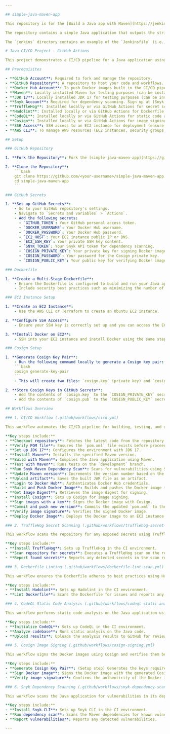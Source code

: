 ```yaml
---

## simple-java-maven-app

This repository is for the [Build a Java app with Maven](https://jenkins.io/doc/tutorials/build-a-java-app-with-maven/) tutorial in the [Jenkins User Documentation](https://jenkins.io/doc/).

The repository contains a simple Java application that outputs the string "Hello world!" and is accompanied by unit tests to ensure the main application works as expected. The results of these tests are saved to a JUnit XML report.

The `jenkins` directory contains an example of the `Jenkinsfile` (i.e., Pipeline) you'll be creating yourself during the tutorial. The `jenkins/scripts` subdirectory contains a shell script with commands that are executed when Jenkins processes the "Deliver" stage of your Pipeline.

# Java CI/CD Project - GitHub Actions

This project demonstrates a CI/CD pipeline for a Java application using GitHub Actions, Maven, Docker, and various security and quality checks. The pipeline automates the build, test, version increment, Docker image build and push processes, and deployment to an EC2 instance, along with secret scanning, dependency scanning, Dockerfile linting, and static code analysis.

## Prerequisites

- **GitHub Account**: Required to fork and manage the repository.
- **GitHub Repository**: A repository to host your code and workflows.
- **Docker Hub Account**: To push Docker images built in the CI/CD pipeline.
- **Maven**: Locally installed Maven for testing purposes (can be installed via `apt`, `brew`, or directly from the [Maven website](https://maven.apache.org/)).
- **JDK 17**: Locally installed JDK 17 for testing purposes (can be installed via `apt`, `brew`, or directly from the [Oracle website](https://www.oracle.com/java/technologies/javase-jdk17-downloads.html)).
- **Snyk Account**: Required for dependency scanning. Sign up at [Snyk.io](https://snyk.io/).
- **TruffleHog**: Installed locally or via GitHub Actions for secret scanning. [Official Documentation](https://github.com/trufflesecurity/trufflehog).
- **Hadolint**: Installed locally or via GitHub Actions for Dockerfile linting. [Official Documentation](https://github.com/hadolint/hadolint).
- **CodeQL**: Installed locally or via GitHub Actions for static code analysis. [Official Documentation](https://codeql.github.com/docs/).
- **Cosign**: Installed locally or via GitHub Actions for image signing. [Official Documentation](https://github.com/sigstore/cosign).
- **SSH Access**: SSH access to an EC2 instance for deployment (ensure your SSH key is available and configured).
- **AWS CLI**: To manage AWS resources (EC2 instances, security groups, etc.).

## Setup

### GitHub Repository

1. **Fork the Repository**: Fork the [simple-java-maven-app](https://github.com/jenkins-docs/simple-java-maven-app) repository to your GitHub account.

2. **Clone the Repository**:
    ```bash
    git clone https://github.com/<your-username>/simple-java-maven-app.git
    cd simple-java-maven-app
    ```

### GitHub Secrets

1. **Set up GitHub Secrets**:
    - Go to your GitHub repository's settings.
    - Navigate to `Secrets and variables` > `Actions`.
    - Add the following secrets:
      - `GITHUB_TOKEN`: Your GitHub personal access token.
      - `DOCKER_USERNAME`: Your Docker Hub username.
      - `DOCKER_PASSWORD`: Your Docker Hub password.
      - `EC2_HOST`: Your EC2 instance public IP or DNS.
      - `EC2_SSH_KEY`: Your private SSH key content.
      - `SNYK_TOKEN`: Your Snyk API token for dependency scanning.
      - `COSIGN_PRIVATE_KEY`: Your private key for signing Docker images.
      - `COSIGN_PASSWORD`: Your password for the Cosign private key.
      - `COSIGN_PUBLIC_KEY`: Your public key for verifying Docker image signatures.

### Dockerfile

1. **Create a Multi-Stage Dockerfile**:
    - Ensure the Dockerfile is configured to build and run your Java application using Alpine Linux.
    - Include security best practices such as minimizing the number of layers and using specific versions for the base image.

### EC2 Instance Setup

1. **Create an EC2 Instance**:
    - Use the AWS CLI or Terraform to create an Ubuntu EC2 instance.

2. **Configure SSH Access**:
    - Ensure your SSH key is correctly set up and you can access the EC2 instance.

3. **Install Docker on EC2**:
    - SSH into your EC2 instance and install Docker using the same steps as for your local environment.

### Cosign Setup

1. **Generate Cosign Key Pair**:
    - Run the following command locally to generate a Cosign key pair:
    ```bash
    cosign generate-key-pair
    ```
    - This will create two files: `cosign.key` (private key) and `cosign.pub` (public key).

2. **Store Cosign Keys in GitHub Secrets**:
    - Add the contents of `cosign.key` to the `COSIGN_PRIVATE_KEY` secret.
    - Add the contents of `cosign.pub` to the `COSIGN_PUBLIC_KEY` secret.

## Workflows Overview

### 1. CI/CD Workflow (.github/workflows/cicd.yml)

This workflow automates the CI/CD pipeline for building, testing, and deploying the Java application.

**Key steps include:**
- **Checkout repository**: Fetches the latest code from the repository.
- **Verify POM file**: Ensures the `pom.xml` file exists before proceeding.
- **Set up JDK 17**: Configures the environment with JDK 17.
- **Install Maven**: Installs the specified Maven version.
- **Build with Maven**: Compiles the Java application using Maven.
- **Test with Maven**: Runs tests on the `development` branch.
- **Run Snyk Maven Dependency Scan**: Scans for vulnerabilities using Snyk.
- **Update Maven version**: Increments the version number based on the branch.
- **Upload artifact**: Saves the built JAR file as an artifact.
- **Login to Docker Hub**: Authenticates Docker Hub credentials.
- **Build and Push Docker Image**: Builds and pushes the Docker image to Docker Hub.
- **Get Image Digest**: Retrieves the image digest for signing.
- **Install Cosign**: Sets up Cosign for image signing.
- **Sign images with a key**: Signs the Docker image with Cosign.
- **Commit and push new version**: Commits the updated `pom.xml` to the repository.
- **Verify image signature**: Verifies the signed Docker image.
- **Deploy Docker Image**: Deploys the Docker image to an EC2 instance.

### 2. TruffleHog Secret Scanning (.github/workflows/trufflehog-secret-scan.yml)

This workflow scans the repository for any exposed secrets using TruffleHog.

**Key steps include:**
- **Install TruffleHog**: Sets up TruffleHog in the CI environment.
- **Scan repository for secrets**: Executes a TruffleHog scan on the repository.
- **Report found secrets**: Reports any detected secrets in the scan results.

### 3. Dockerfile Linting (.github/workflows/dockerfile-lint-scan.yml)

This workflow ensures the Dockerfile adheres to best practices using Hadolint.

**Key steps include:**
- **Install Hadolint**: Sets up Hadolint in the CI environment.
- **Lint Dockerfile**: Scans the Dockerfile for issues and reports any findings.

### 4. CodeQL Static Code Analysis (.github/workflows/codeql-static-analysis.yml)

This workflow performs static code analysis on the Java application using CodeQL.

**Key steps include:**
- **Initialize CodeQL**: Sets up CodeQL in the CI environment.
- **Analyze codebase**: Runs static analysis on the Java code.
- **Upload results**: Uploads the analysis results to GitHub for review.

### 5. Cosign Image Signing (.github/workflows/cosign-signing.yml)

This workflow signs the Docker images using Cosign and verifies them before deployment.

**Key steps include:**
- **Generate Cosign Key Pair**: (Setup step) Generates the keys required for signing.
- **Sign Docker image**: Signs the Docker image with the generated Cosign key.
- **Verify image signature**: Confirms the authenticity of the Docker image before deployment.

### 6. Snyk Dependency Scanning (.github/workflows/snyk-dependency-scan.yml)

This workflow scans the Java application for vulnerabilities in its dependencies using Snyk.

**Key steps include:**
- **Install Snyk CLI**: Sets up Snyk CLI in the CI environment.
- **Run dependency scan**: Scans the Maven dependencies for known vulnerabilities.
- **Report vulnerabilities**: Reports any detected vulnerabilities.

---
```

